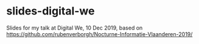 # slides-digital-we
Slides for my talk at Digital We, 10 Dec 2019, based on https://github.com/rubenverborgh/Nocturne-Informatie-Vlaanderen-2019/
